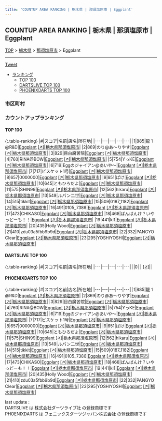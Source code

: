 ```yaml
---
title: 'COUNTUP AREA RANKING | 栃木県 | 那須塩原市 | Eggplant'
---
```

## COUNTUP AREA RANKING | 栃木県 | 那須塩原市 | Eggplant

[TOP](/darts/rank/) > [栃木県](/darts/rank/栃木県/) > [那須塩原市](/darts/rank/栃木県/那須塩原市/) > Eggplant

___

<a href="https://twitter.com/share?ref_src=twsrc%5Etfw" data-text="COUNTUP AREA RANKING | 栃木県那須塩原市Eggplant" class="twitter-share-button" data-hashtags="DARTSLIVE,PHOENIXDARTS,darts,ダーツ" data-show-count="false">Tweet</a>

* [ランキング](#カウントアップランキング)
    * [TOP 100](#top-100)
    * [DARTSLIVE TOP 100](#dartslive-top-100)
    * [PHOENIXDARTS TOP 100](#phoenixdarts-top-100)

### 市区町村

<ul>

</ul>

### カウントアップランキング

#### TOP 100



{:.table-ranking}
|#|スコア|名前|店名|所在地|
|---|---|---|---|---|
|1|885|<span class="rank-name-pd">龍   1  @R&amp;D</span>|<a href="/darts/rank/shops/56650.html">Eggplant</a> <a href="https://vs.phoenixdarts.com/jp/shop/shopDetailInfo/s_56650?s_seq=56650">[↗]</a>|<a href="/darts/rank/栃木県/那須塩原市">栃木県那須塩原市</a>|
|2|869|<span class="rank-name-pd">のり@あ〜りやす</span>|<a href="/darts/rank/shops/56650.html">Eggplant</a> <a href="https://vs.phoenixdarts.com/jp/shop/shopDetailInfo/s_56650?s_seq=56650">[↗]</a>|<a href="/darts/rank/栃木県/那須塩原市">栃木県那須塩原市</a>|
|3|829|<span class="rank-name-pd">目白魔苦院</span>|<a href="/darts/rank/shops/56650.html">Eggplant</a> <a href="https://vs.phoenixdarts.com/jp/shop/shopDetailInfo/s_56650?s_seq=56650">[↗]</a>|<a href="/darts/rank/栃木県/那須塩原市">栃木県那須塩原市</a>|
|4|760|<span class="rank-name-pd">RINA@BOW</span>|<a href="/darts/rank/shops/56650.html">Eggplant</a> <a href="https://vs.phoenixdarts.com/jp/shop/shopDetailInfo/s_56650?s_seq=56650">[↗]</a>|<a href="/darts/rank/栃木県/那須塩原市">栃木県那須塩原市</a>|
|5|754|<span class="rank-name-pd">YっKE</span>|<a href="/darts/rank/shops/56650.html">Eggplant</a> <a href="https://vs.phoenixdarts.com/jp/shop/shopDetailInfo/s_56650?s_seq=56650">[↗]</a>|<a href="/darts/rank/栃木県/那須塩原市">栃木県那須塩原市</a>|
|6|719|<span class="rank-name-pd">Eggのジャイアン@あいや〜</span>|<a href="/darts/rank/shops/56650.html">Eggplant</a> <a href="https://vs.phoenixdarts.com/jp/shop/shopDetailInfo/s_56650?s_seq=56650">[↗]</a>|<a href="/darts/rank/栃木県/那須塩原市">栃木県那須塩原市</a>|
|7|717|<span class="rank-name-pd">ビスケット1号</span>|<a href="/darts/rank/shops/56650.html">Eggplant</a> <a href="https://vs.phoenixdarts.com/jp/shop/shopDetailInfo/s_56650?s_seq=56650">[↗]</a>|<a href="/darts/rank/栃木県/那須塩原市">栃木県那須塩原市</a>|
|8|657|<span class="rank-name-pd">0000000</span>|<a href="/darts/rank/shops/56650.html">Eggplant</a> <a href="https://vs.phoenixdarts.com/jp/shop/shopDetailInfo/s_56650?s_seq=56650">[↗]</a>|<a href="/darts/rank/栃木県/那須塩原市">栃木県那須塩原市</a>|
|9|651|<span class="rank-name-pd">ぱけ</span>|<a href="/darts/rank/shops/56650.html">Eggplant</a> <a href="https://vs.phoenixdarts.com/jp/shop/shopDetailInfo/s_56650?s_seq=56650">[↗]</a>|<a href="/darts/rank/栃木県/那須塩原市">栃木県那須塩原市</a>|
|10|645|<span class="rank-name-pd">ともひろだよ</span>|<a href="/darts/rank/shops/56650.html">Eggplant</a> <a href="https://vs.phoenixdarts.com/jp/shop/shopDetailInfo/s_56650?s_seq=56650">[↗]</a>|<a href="/darts/rank/栃木県/那須塩原市">栃木県那須塩原市</a>|
|11|575|<span class="rank-name-pd">SHIN99</span>|<a href="/darts/rank/shops/56650.html">Eggplant</a> <a href="https://vs.phoenixdarts.com/jp/shop/shopDetailInfo/s_56650?s_seq=56650">[↗]</a>|<a href="/darts/rank/栃木県/那須塩原市">栃木県那須塩原市</a>|
|12|562|<span class="rank-name-pd">hikaru</span>|<a href="/darts/rank/shops/56650.html">Eggplant</a> <a href="https://vs.phoenixdarts.com/jp/shop/shopDetailInfo/s_56650?s_seq=56650">[↗]</a>|<a href="/darts/rank/栃木県/那須塩原市">栃木県那須塩原市</a>|
|13|549|<span class="rank-name-pd">ルパン二世</span>|<a href="/darts/rank/shops/56650.html">Eggplant</a> <a href="https://vs.phoenixdarts.com/jp/shop/shopDetailInfo/s_56650?s_seq=56650">[↗]</a>|<a href="/darts/rank/栃木県/那須塩原市">栃木県那須塩原市</a>|
|14|515|<span class="rank-name-pd">tikkit</span>|<a href="/darts/rank/shops/56650.html">Eggplant</a> <a href="https://vs.phoenixdarts.com/jp/shop/shopDetailInfo/s_56650?s_seq=56650">[↗]</a>|<a href="/darts/rank/栃木県/那須塩原市">栃木県那須塩原市</a>|
|15|509|<span class="rank-name-pd">0187_1182</span>|<a href="/darts/rank/shops/56650.html">Eggplant</a> <a href="https://vs.phoenixdarts.com/jp/shop/shopDetailInfo/s_56650?s_seq=56650">[↗]</a>|<a href="/darts/rank/栃木県/那須塩原市">栃木県那須塩原市</a>|
|16|491|<span class="rank-name-pd">0105_7386</span>|<a href="/darts/rank/shops/56650.html">Eggplant</a> <a href="https://vs.phoenixdarts.com/jp/shop/shopDetailInfo/s_56650?s_seq=56650">[↗]</a>|<a href="/darts/rank/栃木県/那須塩原市">栃木県那須塩原市</a>|
|17|473|<span class="rank-name-pd">CHIKASO</span>|<a href="/darts/rank/shops/56650.html">Eggplant</a> <a href="https://vs.phoenixdarts.com/jp/shop/shopDetailInfo/s_56650?s_seq=56650">[↗]</a>|<a href="/darts/rank/栃木県/那須塩原市">栃木県那須塩原市</a>|
|18|468|<span class="rank-name-pd">ばんばんけ？いやっどーも！！</span>|<a href="/darts/rank/shops/56650.html">Eggplant</a> <a href="https://vs.phoenixdarts.com/jp/shop/shopDetailInfo/s_56650?s_seq=56650">[↗]</a>|<a href="/darts/rank/栃木県/那須塩原市">栃木県那須塩原市</a>|
|19|441|<span class="rank-name-pd">ki1</span>|<a href="/darts/rank/shops/56650.html">Eggplant</a> <a href="https://vs.phoenixdarts.com/jp/shop/shopDetailInfo/s_56650?s_seq=56650">[↗]</a>|<a href="/darts/rank/栃木県/那須塩原市">栃木県那須塩原市</a>|
|20|435|<span class="rank-name-pd">Holly Wood</span>|<a href="/darts/rank/shops/56650.html">Eggplant</a> <a href="https://vs.phoenixdarts.com/jp/shop/shopDetailInfo/s_56650?s_seq=56650">[↗]</a>|<a href="/darts/rank/栃木県/那須塩原市">栃木県那須塩原市</a>|
|21|410|<span class="rank-name-pd">zdu03a5fbb9b9d</span>|<a href="/darts/rank/shops/56650.html">Eggplant</a> <a href="https://vs.phoenixdarts.com/jp/shop/shopDetailInfo/s_56650?s_seq=56650">[↗]</a>|<a href="/darts/rank/栃木県/那須塩原市">栃木県那須塩原市</a>|
|22|332|<span class="rank-name-pd">PANGYO Clear</span>|<a href="/darts/rank/shops/56650.html">Eggplant</a> <a href="https://vs.phoenixdarts.com/jp/shop/shopDetailInfo/s_56650?s_seq=56650">[↗]</a>|<a href="/darts/rank/栃木県/那須塩原市">栃木県那須塩原市</a>|
|23|295|<span class="rank-name-pd">YOSHIYOSHI</span>|<a href="/darts/rank/shops/56650.html">Eggplant</a> <a href="https://vs.phoenixdarts.com/jp/shop/shopDetailInfo/s_56650?s_seq=56650">[↗]</a>|<a href="/darts/rank/栃木県/那須塩原市">栃木県那須塩原市</a>|


#### DARTSLIVE TOP 100



{:.table-ranking}
|#|スコア|名前|店名|所在地|
|---|---|---|---|---|
||0|<span class="rank-name-dl"> </span>|<a href="/darts/rank/shops/.html"></a> <a href="">[↗]</a>|<a href="/darts/rank//"></a>|


#### PHOENIXDARTS TOP 100



{:.table-ranking}
|#|スコア|名前|店名|所在地|
|---|---|---|---|---|
|1|885|<span class="rank-name-pd">龍   1  @R&amp;D</span>|<a href="/darts/rank/shops/56650.html">Eggplant</a> <a href="https://vs.phoenixdarts.com/jp/shop/shopDetailInfo/s_56650?s_seq=56650">[↗]</a>|<a href="/darts/rank/栃木県/那須塩原市">栃木県那須塩原市</a>|
|2|869|<span class="rank-name-pd">のり@あ〜りやす</span>|<a href="/darts/rank/shops/56650.html">Eggplant</a> <a href="https://vs.phoenixdarts.com/jp/shop/shopDetailInfo/s_56650?s_seq=56650">[↗]</a>|<a href="/darts/rank/栃木県/那須塩原市">栃木県那須塩原市</a>|
|3|829|<span class="rank-name-pd">目白魔苦院</span>|<a href="/darts/rank/shops/56650.html">Eggplant</a> <a href="https://vs.phoenixdarts.com/jp/shop/shopDetailInfo/s_56650?s_seq=56650">[↗]</a>|<a href="/darts/rank/栃木県/那須塩原市">栃木県那須塩原市</a>|
|4|760|<span class="rank-name-pd">RINA@BOW</span>|<a href="/darts/rank/shops/56650.html">Eggplant</a> <a href="https://vs.phoenixdarts.com/jp/shop/shopDetailInfo/s_56650?s_seq=56650">[↗]</a>|<a href="/darts/rank/栃木県/那須塩原市">栃木県那須塩原市</a>|
|5|754|<span class="rank-name-pd">YっKE</span>|<a href="/darts/rank/shops/56650.html">Eggplant</a> <a href="https://vs.phoenixdarts.com/jp/shop/shopDetailInfo/s_56650?s_seq=56650">[↗]</a>|<a href="/darts/rank/栃木県/那須塩原市">栃木県那須塩原市</a>|
|6|719|<span class="rank-name-pd">Eggのジャイアン@あいや〜</span>|<a href="/darts/rank/shops/56650.html">Eggplant</a> <a href="https://vs.phoenixdarts.com/jp/shop/shopDetailInfo/s_56650?s_seq=56650">[↗]</a>|<a href="/darts/rank/栃木県/那須塩原市">栃木県那須塩原市</a>|
|7|717|<span class="rank-name-pd">ビスケット1号</span>|<a href="/darts/rank/shops/56650.html">Eggplant</a> <a href="https://vs.phoenixdarts.com/jp/shop/shopDetailInfo/s_56650?s_seq=56650">[↗]</a>|<a href="/darts/rank/栃木県/那須塩原市">栃木県那須塩原市</a>|
|8|657|<span class="rank-name-pd">0000000</span>|<a href="/darts/rank/shops/56650.html">Eggplant</a> <a href="https://vs.phoenixdarts.com/jp/shop/shopDetailInfo/s_56650?s_seq=56650">[↗]</a>|<a href="/darts/rank/栃木県/那須塩原市">栃木県那須塩原市</a>|
|9|651|<span class="rank-name-pd">ぱけ</span>|<a href="/darts/rank/shops/56650.html">Eggplant</a> <a href="https://vs.phoenixdarts.com/jp/shop/shopDetailInfo/s_56650?s_seq=56650">[↗]</a>|<a href="/darts/rank/栃木県/那須塩原市">栃木県那須塩原市</a>|
|10|645|<span class="rank-name-pd">ともひろだよ</span>|<a href="/darts/rank/shops/56650.html">Eggplant</a> <a href="https://vs.phoenixdarts.com/jp/shop/shopDetailInfo/s_56650?s_seq=56650">[↗]</a>|<a href="/darts/rank/栃木県/那須塩原市">栃木県那須塩原市</a>|
|11|575|<span class="rank-name-pd">SHIN99</span>|<a href="/darts/rank/shops/56650.html">Eggplant</a> <a href="https://vs.phoenixdarts.com/jp/shop/shopDetailInfo/s_56650?s_seq=56650">[↗]</a>|<a href="/darts/rank/栃木県/那須塩原市">栃木県那須塩原市</a>|
|12|562|<span class="rank-name-pd">hikaru</span>|<a href="/darts/rank/shops/56650.html">Eggplant</a> <a href="https://vs.phoenixdarts.com/jp/shop/shopDetailInfo/s_56650?s_seq=56650">[↗]</a>|<a href="/darts/rank/栃木県/那須塩原市">栃木県那須塩原市</a>|
|13|549|<span class="rank-name-pd">ルパン二世</span>|<a href="/darts/rank/shops/56650.html">Eggplant</a> <a href="https://vs.phoenixdarts.com/jp/shop/shopDetailInfo/s_56650?s_seq=56650">[↗]</a>|<a href="/darts/rank/栃木県/那須塩原市">栃木県那須塩原市</a>|
|14|515|<span class="rank-name-pd">tikkit</span>|<a href="/darts/rank/shops/56650.html">Eggplant</a> <a href="https://vs.phoenixdarts.com/jp/shop/shopDetailInfo/s_56650?s_seq=56650">[↗]</a>|<a href="/darts/rank/栃木県/那須塩原市">栃木県那須塩原市</a>|
|15|509|<span class="rank-name-pd">0187_1182</span>|<a href="/darts/rank/shops/56650.html">Eggplant</a> <a href="https://vs.phoenixdarts.com/jp/shop/shopDetailInfo/s_56650?s_seq=56650">[↗]</a>|<a href="/darts/rank/栃木県/那須塩原市">栃木県那須塩原市</a>|
|16|491|<span class="rank-name-pd">0105_7386</span>|<a href="/darts/rank/shops/56650.html">Eggplant</a> <a href="https://vs.phoenixdarts.com/jp/shop/shopDetailInfo/s_56650?s_seq=56650">[↗]</a>|<a href="/darts/rank/栃木県/那須塩原市">栃木県那須塩原市</a>|
|17|473|<span class="rank-name-pd">CHIKASO</span>|<a href="/darts/rank/shops/56650.html">Eggplant</a> <a href="https://vs.phoenixdarts.com/jp/shop/shopDetailInfo/s_56650?s_seq=56650">[↗]</a>|<a href="/darts/rank/栃木県/那須塩原市">栃木県那須塩原市</a>|
|18|468|<span class="rank-name-pd">ばんばんけ？いやっどーも！！</span>|<a href="/darts/rank/shops/56650.html">Eggplant</a> <a href="https://vs.phoenixdarts.com/jp/shop/shopDetailInfo/s_56650?s_seq=56650">[↗]</a>|<a href="/darts/rank/栃木県/那須塩原市">栃木県那須塩原市</a>|
|19|441|<span class="rank-name-pd">ki1</span>|<a href="/darts/rank/shops/56650.html">Eggplant</a> <a href="https://vs.phoenixdarts.com/jp/shop/shopDetailInfo/s_56650?s_seq=56650">[↗]</a>|<a href="/darts/rank/栃木県/那須塩原市">栃木県那須塩原市</a>|
|20|435|<span class="rank-name-pd">Holly Wood</span>|<a href="/darts/rank/shops/56650.html">Eggplant</a> <a href="https://vs.phoenixdarts.com/jp/shop/shopDetailInfo/s_56650?s_seq=56650">[↗]</a>|<a href="/darts/rank/栃木県/那須塩原市">栃木県那須塩原市</a>|
|21|410|<span class="rank-name-pd">zdu03a5fbb9b9d</span>|<a href="/darts/rank/shops/56650.html">Eggplant</a> <a href="https://vs.phoenixdarts.com/jp/shop/shopDetailInfo/s_56650?s_seq=56650">[↗]</a>|<a href="/darts/rank/栃木県/那須塩原市">栃木県那須塩原市</a>|
|22|332|<span class="rank-name-pd">PANGYO Clear</span>|<a href="/darts/rank/shops/56650.html">Eggplant</a> <a href="https://vs.phoenixdarts.com/jp/shop/shopDetailInfo/s_56650?s_seq=56650">[↗]</a>|<a href="/darts/rank/栃木県/那須塩原市">栃木県那須塩原市</a>|
|23|295|<span class="rank-name-pd">YOSHIYOSHI</span>|<a href="/darts/rank/shops/56650.html">Eggplant</a> <a href="https://vs.phoenixdarts.com/jp/shop/shopDetailInfo/s_56650?s_seq=56650">[↗]</a>|<a href="/darts/rank/栃木県/那須塩原市">栃木県那須塩原市</a>|


<div class="footer border-top border-gray-light mt-5 pt-3 text-right text-gray">
    last update : <span style="font-weight: italic" id="foot_last_modified"></span><br />
    DARTSLIVE は 株式会社ダーツライブ社 の登録商標です<br />
    PHOENIXDARTS は フェニックスダーツジャパン株式会社 の登録商標です<br />
</div>

<script src="https://cdnjs.cloudflare.com/ajax/libs/jquery.tablesorter/2.31.3/js/jquery.tablesorter.min.js" integrity="sha512-qzgd5cYSZcosqpzpn7zF2ZId8f/8CHmFKZ8j7mU4OUXTNRd5g+ZHBPsgKEwoqxCtdQvExE5LprwwPAgoicguNg==" crossorigin="anonymous" referrerpolicy="no-referrer"></script>
<link rel="stylesheet" href="https://cdnjs.cloudflare.com/ajax/libs/jquery.tablesorter/2.31.3/css/theme.default.min.css" integrity="sha512-wghhOJkjQX0Lh3NSWvNKeZ0ZpNn+SPVXX1Qyc9OCaogADktxrBiBdKGDoqVUOyhStvMBmJQ8ZdMHiR3wuEq8+w==" crossorigin="anonymous" referrerpolicy="no-referrer" />
<script>
$(function() {
    $(".table-ranking").tablesorter({sortList:[[0, 0]]});
    $("#foot_last_modified").text(formatDate(new Date(document.lastModified), 'yyyy-MM-dd HH:mm:ss'));
});
</script>

<script async src="https://platform.twitter.com/widgets.js" charset="utf-8"></script>
